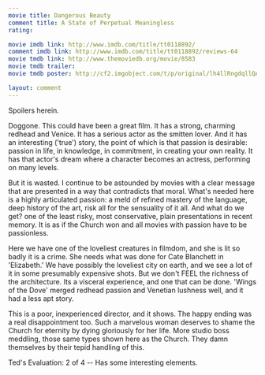 ```yaml
---
movie title: Dangerous Beauty
comment title: A State of Perpetual Meaningless
rating: 

movie imdb link: http://www.imdb.com/title/tt0118892/
comment imdb link: http://www.imdb.com/title/tt0118892/reviews-64
movie tmdb link: http://www.themoviedb.org/movie/8583
movie tmdb trailer: 
movie tmdb poster: http://cf2.imgobject.com/t/p/original/lh4llRngdqllQApwIvJ4d3mAdq3.jpg

layout: comment
---
```


Spoilers herein.

Doggone. This could have been a great film. It has a strong, charming redhead and Venice. It has a serious actor as the smitten lover. And it has an interesting ('true') story, the point of which is that passion is desirable: passion in life, in knowledge, in commitment, in creating your own reality. It has that actor's dream where a character becomes an actress, performing on many levels.

But it is wasted. I continue to be astounded by movies with a clear message that are presented in a way that contradicts that moral. What's needed here is a highly articulated passion: a meld of refined mastery of the language, deep history of the art, risk all for the sensuality of it all. And what do we get? one of the least risky, most conservative, plain presentations in recent memory. It is as if the Church won and all movies with passion have to be passionless.

Here we have one of the loveliest creatures in filmdom, and she is lit so badly it is a crime. She needs what was done for Cate Blanchett in 'Elizabeth.' We have possibly the loveliest city on earth, and we see a lot of it in some presumably expensive shots. But we don't FEEL the richness of the architecture. Its a visceral experience, and one that can be done. 'Wings of the Dove' merged redhead passion and Venetian lushness well, and it had a less apt story.

This is a poor, inexperienced director, and it shows. The happy ending was a real disappointment too. Such a marvelous woman deserves to shame the Church for eternity by dying gloriously for her life. More studio boss meddling, those same types shown here as the Church. They damn themselves by their tepid handling of this.

Ted's Evaluation: 2 of 4 -- Has some interesting elements.